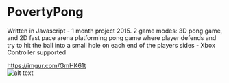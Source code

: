# PovertyPong
Written in Javascript - 1 month project 2015. 2 game modes: 3D pong game, and 2D fast pace arena platforming pong game where player defends and try to hit the ball into a small hole on each end of the players sides - Xbox Controller supported  

https://imgur.com/GmHK61t  
![alt text](https://i.giphy.com/media/HqoC4s4B1tASMCvpdL/giphy-downsized-large.gif)  
